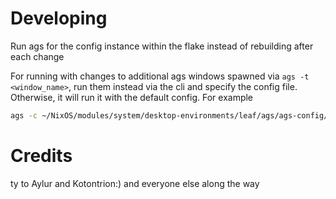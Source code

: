 # Developing
Run ags for the config instance within the flake instead of rebuilding after each change

For running with changes to additional ags windows spawned via `ags -t <window_name>`, run them instead via the cli and specify the config file.  
Otherwise, it will run it with the default config.
For example
```sh
ags -c ~/NixOS/modules/system/desktop-environments/leaf/ags/ags-config/config.js -t ControlPanel
```

# Credits
ty to Aylur and Kotontrion:)
and everyone else along the way

